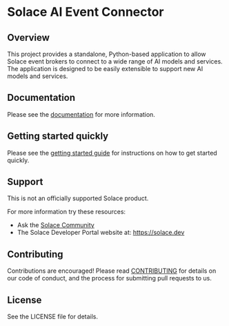 # Solace AI Event Connector

## Overview

This project provides a standalone, Python-based application to allow Solace event brokers to connect to
a wide range of AI models and services. The application is designed to be easily extensible to
support new AI models and services.

## Documentation

Please see the [documentation](docs/index.md) for more information.

## Getting started quickly

Please see the [getting started guide](docs/getting_started.md) for instructions on how to get started quickly.

## Support

This is not an officially supported Solace product.

For more information try these resources:

- Ask the [Solace Community](https://solace.community)
- The Solace Developer Portal website at: https://solace.dev

## Contributing

Contributions are encouraged! Please read [CONTRIBUTING](CONTRIBUTING.md) for details on our code of conduct, and the process for submitting pull requests to us.

## License

See the LICENSE file for details.
